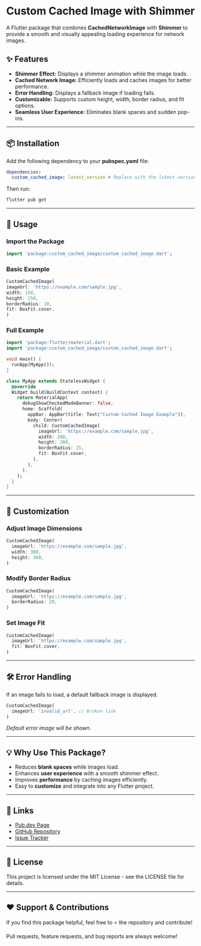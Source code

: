 # Custom Cached Image with Shimmer

A Flutter package that combines **CachedNetworkImage** with **Shimmer** to provide a smooth and visually appealing loading experience for network images.

## ✨ Features
- **Shimmer Effect:** Displays a shimmer animation while the image loads.
- **Cached Network Image:** Efficiently loads and caches images for better performance.
- **Error Handling:** Displays a fallback image if loading fails.
- **Customizable:** Supports custom height, width, border radius, and fit options.
- **Seamless User Experience:** Eliminates blank spaces and sudden pop-ins.

---

## 📦 Installation
Add the following dependency to your **pubspec.yaml** file:

```yaml
dependencies:
  custom_cached_image: latest_version # Replace with the latest version
```

Then run:

```sh
flutter pub get
```

---

## 🔧 Usage

### Import the Package
```dart
import 'package:custom_cached_image/custom_cached_image.dart';
```

### Basic Example
```dart
CustomCachedImage(
imageUrl: 'https://example.com/sample.jpg',
width: 150,
height: 150,
borderRadius: 10,
fit: BoxFit.cover,
)
```

### Full Example
```dart
import 'package:flutter/material.dart';
import 'package:custom_cached_image/custom_cached_image.dart';

void main() {
  runApp(MyApp());
}

class MyApp extends StatelessWidget {
  @override
  Widget build(BuildContext context) {
    return MaterialApp(
      debugShowCheckedModeBanner: false,
      home: Scaffold(
        appBar: AppBar(title: Text("Custom Cached Image Example")),
        body: Center(
          child: CustomCachedImage(
            imageUrl: 'https://example.com/sample.jpg',
            width: 200,
            height: 200,
            borderRadius: 15,
            fit: BoxFit.cover,
          ),
        ),
      ),
    );
  }
}
```

---

## 🎨 Customization
### Adjust Image Dimensions
```dart
CustomCachedImage(
  imageUrl: 'https://example.com/sample.jpg',
  width: 300,
  height: 300,
)
```

### Modify Border Radius
```dart
CustomCachedImage(
  imageUrl: 'https://example.com/sample.jpg',
  borderRadius: 20,
)
```

### Set Image Fit
```dart
CustomCachedImage(
  imageUrl: 'https://example.com/sample.jpg',
  fit: BoxFit.cover,
)
```

---

## 🛠️ Error Handling
If an image fails to load, a default fallback image is displayed.
```dart
CustomCachedImage(
  imageUrl: 'invalid_url', // Broken link
)
```
_Default error image will be shown._

---

## 💡 Why Use This Package?
- Reduces **blank spaces** while images load.
- Enhances **user experience** with a smooth shimmer effect.
- Improves **performance** by caching images efficiently.
- Easy to **customize** and integrate into any Flutter project.

---

## 🔗 Links
- [Pub.dev Page](https://pub.dev/packages/custom_cached_image)
- [GitHub Repository](https://github.com/manushah77/custom_cache_image_package)
- [Issue Tracker](https://github.com/manushah77/custom_cached_image/issues)

---

## 📄 License
This project is licensed under the MIT License - see the LICENSE file for details.

---

## ❤️ Support & Contributions
If you find this package helpful, feel free to ⭐ the repository and contribute!

Pull requests, feature requests, and bug reports are always welcome!

